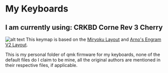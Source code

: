 # My Keyboards
## I am currently using: CRKBD Corne Rev 3 Cherry
![alt text](https://github.com/lyra-keymaps/tree/dev/img/lyra-miryogram-3x6.png)
This keymap is based on the [Miryoku Layout](https://github.com/manna-harbour/miryoku) and [Arno's Engram V2 Layout](https://engram.dev/).



This is my personal folder of qmk firmware for my keyboards, none of the default files do I claim to be mine, all the original authors are mentioned in their respective files, if applicable.
